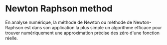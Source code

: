 # Newton Raphson method

En analyse numérique, la méthode de Newton ou méthode de Newton-Raphson est dans son application la plus simple un algorithme efficace pour trouver numériquement une approximation précise des zéro d'une fonction réelle.

